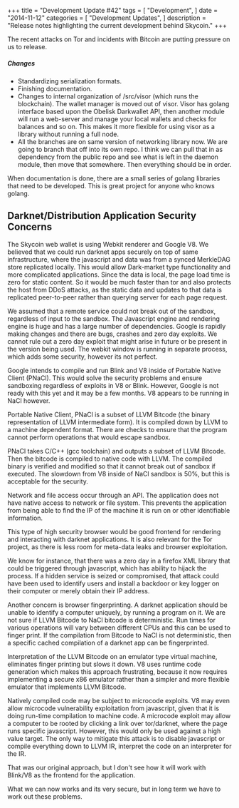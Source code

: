 +++
title = "Development Update #42"
tags = [
    "Development",
]
date = "2014-11-12"
categories = [
    "Development Updates",
]
description = "Release notes highlighting the current development behind Skycoin."
+++

The recent attacks on Tor and incidents with Bitcoin are putting pressure on us to release.

##### Changes
- Standardizing serialization formats.
- Finishing documentation.
- Changes to internal organization of /src/visor (which runs the blockchain). The wallet manager is moved out of visor. Visor has golang interface based upon the Obelisk Darkwallet API, then another module will run a web-server and manage your local wallets and checks for balances and so on. This makes it more flexible for using visor as a library without running a full node.
- All the branches are on same version of networking library now. We are going to branch that off into its own repo. I think we can pull that in as dependency from the public repo and see what is left in the daemon module, then move that somewhere. Then everything should be in order.

When documentation is done, there are a small series of golang libraries that need to be developed. This is great project for anyone who knows golang.

## Darknet/Distribution Application Security Concerns

The Skycoin web wallet is using Webkit renderer and Google V8. We believed that we could run darknet apps securely on top of same infrastructure, where the javascript and data was from a synced MerkleDAG store replicated locally. This would allow Dark-market type functionality and more complicated applications. Since the data is local, the page load time is zero for static content. So it would be much faster than tor and also protects the host from DDoS attacks, as the static data and updates to that data is replicated peer-to-peer rather than querying server for each page request.

We assumed that a remote service could not break out of the sandbox, regardless of input to the sandbox. The Javascript engine and rendering engine is huge and has a large number of dependencies. Google is rapidly making changes and there are bugs, crashes and zero day exploits. We cannot rule out a zero day exploit that might arise in future or be present in the version being used. The webkit window is running in separate process, which adds some security, however its not perfect.

Google intends to compile and run Blink and V8 inside of Portable Native Client (PNaCl). This would solve the security problems and ensure sandboxing regardless of exploits in V8 or Blink. However, Google is not ready with this yet and it may be a few months. V8 appears to be running in NaCl however.

Portable Native Client, PNaCl is a subset of LLVM Bitcode (the binary representation of LLVM intermediate form). It is compiled down by LLVM to a machine dependent format. There are checks to ensure that the program cannot perform operations that would escape sandbox.

PNaCl takes C/C++ (gcc toolchain) and outputs a subset of LLVM Bitcode. Then the bitcode is compiled to native code with LLVM. The compiled binary is verified and modified so that it cannot break out of sandbox if executed. The slowdown from V8 inside of NaCl sandbox is 50%, but this is acceptable for the security.

Network and file access occur through an API. The application does not have native access to network or file system. This prevents the application from being able to find the IP of the machine it is run on or other identifiable information.

This type of high security browser would be good frontend for rendering and interacting with darknet applications. It is also relevant for the Tor project, as there is less room for meta-data leaks and browser exploitation.

We know for instance, that there was a zero day in a firefox XML library that could be triggered through javascript, which has ability to hijack the process. If a hidden service is seized or compromised, that attack could have been used to identify users and install a backdoor or key logger on their computer or merely obtain their IP address.

Another concern is browser fingerprinting. A darknet application should be unable to identify a computer uniquely, by running a program on it. We are not sure if LLVM Bitcode to NaCl bitcode is deterministic. Run times for various operations will vary between different CPUs and this can be used to finger print. If the compilation from Bitcode to NaCl is not deterministic, then a specific cached compilation of a darknet app can be fingerprinted.

Interpretation of the LLVM Bitcode on an emulator type virtual machine, eliminates finger printing but slows it down. V8 uses runtime code generation which makes this approach frustrating, because it now requires implementing a secure x86 emulator rather than a simpler and more flexible emulator that implements LLVM Bitcode.

Natively compiled code may be subject to microcode exploits. V8 may even allow microcode vulnerability exploitation from javascript, given that it is doing run-time compilation to machine code. A microcode exploit may allow a computer to be rooted by clicking a link over tor/darknet, where the page runs specific javascript. However, this would only be used against a high value target. The only way to mitigate this attack is to disable javascript or compile everything down to LLVM IR, interpret the code on an interpreter for the IR.

That was our original approach, but I don't see how it will work with Blink/V8 as the frontend for the application.

What we can now works and its very secure, but in long term we have to work out these problems.
